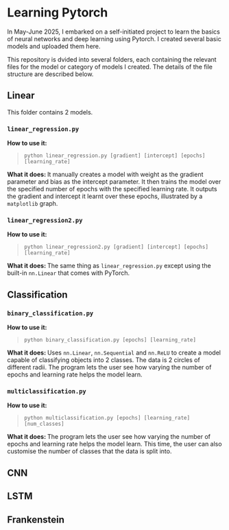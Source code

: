 # Learning Pytorch 

In May-June 2025, I embarked on a self-initiated project to learn the basics of neural networks and deep learning using Pytorch. I created several basic models and uploaded them here. 

This repository is dvided into several folders, each containing the relevant files for the model or category of models I created. The details of the file structure are described below. 

## Linear

This folder contains 2 models. 

### `linear_regression.py`
<b> How to use it: </b>
> ```python linear_regression.py [gradient] [intercept] [epochs] [learning_rate]```

<b> What it does: </b>
It manually creates a model with weight as the gradient parameter and bias as the intercept parameter. It then trains the model over the specified number of epochs with the specified learning rate. It outputs the gradient and intercept it learnt over these epochs, illustrated by a `matplotlib` graph. 

 ### `linear_regression2.py`
 <b> How to use it: </b>
> ```python linear_regression2.py [gradient] [intercept] [epochs] [learning_rate]```

<b> What it does: </b>
The same thing as `linear_regression.py` except using the built-in `nn.Linear` that comes with PyTorch. 

## Classification 

### `binary_classification.py`
 <b> How to use it: </b>
> ```python binary_classification.py [epochs] [learning_rate]```

<b> What it does: </b>
Uses `nn.Linear`, `nn.Sequential` and `nn.ReLU` to create a model capable of classifying objects into 2 classes. The data is 2 circles of different radii. The program lets the user see how varying the number of epochs and learning rate helps the model learn. 
### `multiclassification.py`
 <b> How to use it: </b>
> ```python multiclassification.py [epochs] [learning_rate] [num_classes]```

<b> What it does: </b>
The program lets the user see how varying the number of epochs and learning rate helps the model learn. This time, the user can also customise the number of classes that the data is split into. 

## CNN 

## LSTM 

## Frankenstein
